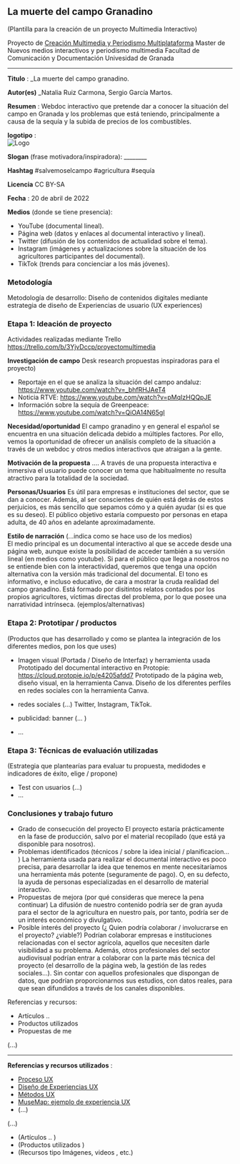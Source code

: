 ## La muerte del campo Granadino 

(Plantilla para la creación de un proyecto Multimedia Interactivo)

Proyecto de [Creación Multimedia y Periodismo Multiplataforma](https://github.com/mgea/PeriodismoMultimedia)
Master de Nuevos medios interactivos y periodismo multimedia
Facultad de Comunicación y Documentación
Univesidad de Granada  

----

**Titulo** : _La muerte del campo granadino.

**Autor(es)** _Natalia Ruiz Carmona, Sergio García Martos.

**Resumen** : Webdoc interactivo que pretende dar a conocer la situación del campo en Granada y los problemas que está teniendo, principalmente a causa de la sequía y la subida de precios de los combustibles.


**logotipo** :  
![Logo](https://user-images.githubusercontent.com/102685965/164268089-8c5c5a22-6c48-436a-8ec0-032c49dde9ac.png)


**Slogan** (frase motivadora/inspiradora): ________

**Hashtag**  #salvemoselcampo #agricultura #sequía

**Licencia** CC BY-SA

**Fecha** : 20 de abril de 2022

**Medios** (donde se tiene presencia): 
- YouTube (documental lineal).
- Página web (datos y enlaces al documental interactivo y lineal).
- Twitter (difusión de los contenidos de actualidad sobre el tema).
- Instagram (imágenes y actualizaciones sobre la situación de los agricultores participantes del documental).
- TikTok (trends para concienciar a los más jóvenes).
### Metodología

Metodología de desarrollo: Diseño de contenidos digitales mediante estrategia de diseño de Experiencias de usuario (UX experiences) 

### Etapa 1: Ideación de proyecto 

Actividades realizadas mediante Trello https://trello.com/b/3YjvDccp/proyectomultimedia

**Investigación de campo**   Desk research propuestas inspiradoras para el proyecto) 

- Reportaje en el que se analiza la situación del campo andaluz: https://www.youtube.com/watch?v=_bhfRHJAeT4 
-	Noticia RTVE: https://www.youtube.com/watch?v=pMqIzHQQpJE 
-	Información sobre la sequía de Greenpeace: https://www.youtube.com/watch?v=QiOA14N65gI 

**Necesidad/oportunidad** El campo granadino y en general el español se encuentra en una situación delicada debido a múltiples factores. Por ello, vemos la oportunidad de ofrecer un análisis completo de la situación a través de un webdoc y otros medios interactivos que atraigan a la gente.

**Motivación de la propuesta** .... A través de una propuesta interactiva e inmersiva el usuario puede conocer un tema que habitualmente no resulta atractivo para la totalidad de la sociedad.

**Personas/Usuarios** Es útil para empresas e instituciones del sector, que se dan a conocer. Además, al ser conscientes de quién está detrás de estos perjuicios, es más sencillo que sepamos cómo y a quién ayudar (si es que es su deseo). El público objetivo estaría compuesto por personas en etapa adulta, de 40 años en adelante aproximadamente.

**Estilo de narración**  (...indica como se hace uso de los medios)  
El medio principal es un documental interactivo al que se accede desde una página web, aunque existe la posibilidad de acceder también a su versión lineal (en medios como youtube). Si para el público que llega a nosotros no se entiende bien con la interactividad, queremos que tenga una opción alternativa con la versión más tradicional del documental.
El tono es informativo, e incluso educativo, de cara a mostrar la cruda realidad del campo granadino. Está formado por disitintos relatos contados por los propios agricultores, víctimas directas del problema, por lo que posee una narratividad intrínseca.
(ejemplos/alternativas) 

### Etapa 2: Prototipar / productos 

(Productos que has desarrollado y como se plantea la integración de los diferentes medios, pon los que uses) 

* Imagen visual (Portada / Diseño de Interfaz) y herramienta usada 
Prototipado del documental interactivo en Protopie: https://cloud.protopie.io/p/e4205afdd7
Prototipado de la página web, diseño visual, en la herramienta Canva.
Diseño de los diferentes perfiles en redes sociales con la herramienta Canva.
* redes sociales (...) 
Twitter, Instagram, TikTok. 
* publicidad: banner (... ) 

* ...

### Etapa 3: Técnicas de evaluación utilizadas

(Estrategia que plantearías para evaluar tu propuesta, medidodes e indicadores de éxito, elige / propone) 

* Test con usuarios (...) 
* ... 





### Conclusiones y trabajo futuro


* Grado de consecución del proyecto 
  El proyecto estaría prácticamente en la fase de producción, salvo por el material recopilado (que está ya disponible para nosotros).
* Problemas identificados  (técnicos / sobre la idea inicial / planificacion… ) 
  La herramienta usada para realizar el documental interactivo es poco precisa, para desarrollar la idea que tenemos en mente necesitaríamos una herramienta más potente (seguramente de pago). O, en su defecto, la ayuda de personas especializadas en el desarrollo de material interactivo.
* Propuestas de mejora (por qué consideras que merece la pena continuar)
  La difusión de nuestro contenido podría ser de gran ayuda para el sector de la agricultura en nuestro país, por tanto, podría ser de un interés económico y divulgativo. 
* Posible interés del proyecto (¿ Quien podría  colaborar / involucrarse en el proyecto? ¿viable?)
  Podrían colaborar empresas e instituciones relacionadas con el sector agrícola, aquellos que necesiten darle visibilidad a su problema. Además, otros profesionales del sector audiovisual podrían entrar a colaborar con la parte más técnica del proyecto (el desarrollo de la página web, la gestión de las redes sociales...). Sin contar con aquellos profesionales que dispongan de datos, que podrían proporcionarnos sus estudios, con datos reales, para que sean difundidos a través de los canales disponibles. 

Referencias y recursos: 

* Artículos ..  
* Productos utilizados  
* Propuestas de me

(...)






----

**Referencias y recursos utilizados** :

* [Proceso UX](https://uxmastery.com/resources/process/)
* [Diseño de Experiencias UX](http://www.nosolousabilidad.com/articulos/uxd.htm) 
* [Métodos UX](https://mgea.github.io/UX-DIU-Checklist/index.html) 
* [MuseMap: ejemplo de experiencia UX](https://blog.prototypr.io/musemap-street-art-app-ux-case-study-9bec6a99823b) 
* (...) 

(...)
* (Artículos ..  )
* (Productos utilizados ) 
* (Recursos tipo Imágenes, videos , etc.) 












